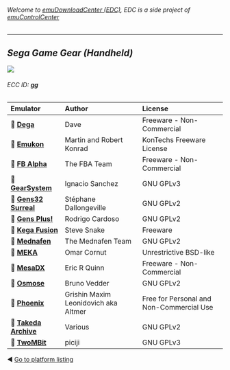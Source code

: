 ###### Welcome to [emuDownloadCenter (EDC)](https://github.com/PhoenixInteractiveNL/emuDownloadCenter/wiki/), EDC is a side project of [emuControlCenter](https://github.com/PhoenixInteractiveNL/emuControlCenter/wiki/)
***
## _Sega Game Gear (Handheld)_
![](https://raw.githubusercontent.com/wiki/PhoenixInteractiveNL/emuDownloadCenter/images_platform/ecc_gg_teaser.png)
###### ECC ID: **gg**

| Emulator   | Author      | License     |
|:-----------|:------------|:------------|
| :file_folder: [**Dega**](https://github.com/PhoenixInteractiveNL/emuDownloadCenter/wiki/Emulator-dega#menu) | Dave | Freeware - Non-Commercial |
| :file_folder: [**Emukon**](https://github.com/PhoenixInteractiveNL/emuDownloadCenter/wiki/Emulator-emukon#menu) | Martin and Robert Konrad | KonTechs Freeware License |
| :file_folder: [**FB Alpha**](https://github.com/PhoenixInteractiveNL/emuDownloadCenter/wiki/Emulator-fbalpha#menu) | The FBA Team | Freeware - Non-Commercial |
| :file_folder: [**GearSystem**](https://github.com/PhoenixInteractiveNL/emuDownloadCenter/wiki/Emulator-gearsystem#menu) | Ignacio Sanchez | GNU GPLv3 |
| :file_folder: [**Gens32 Surreal**](https://github.com/PhoenixInteractiveNL/emuDownloadCenter/wiki/Emulator-gens32#menu) | Stéphane Dallongeville | GNU GPLv2 |
| :file_folder: [**Gens Plus!**](https://github.com/PhoenixInteractiveNL/emuDownloadCenter/wiki/Emulator-gensplus#menu) | Rodrigo Cardoso | GNU GPLv2 |
| :file_folder: [**Kega Fusion**](https://github.com/PhoenixInteractiveNL/emuDownloadCenter/wiki/Emulator-kegafusion#menu) | Steve Snake | Freeware |
| :file_folder: [**Mednafen**](https://github.com/PhoenixInteractiveNL/emuDownloadCenter/wiki/Emulator-mednafen#menu) | The Mednafen Team | GNU GPLv2 |
| :file_folder: [**MEKA**](https://github.com/PhoenixInteractiveNL/emuDownloadCenter/wiki/Emulator-meka#menu) | Omar Cornut | Unrestrictive BSD-like |
| :file_folder: [**MesaDX**](https://github.com/PhoenixInteractiveNL/emuDownloadCenter/wiki/Emulator-mesadx#menu) | Eric R Quinn | Freeware - Non-Commercial |
| :file_folder: [**Osmose**](https://github.com/PhoenixInteractiveNL/emuDownloadCenter/wiki/Emulator-osmose#menu) | Bruno Vedder | GNU GPLv2 |
| :file_folder: [**Phoenix**](https://github.com/PhoenixInteractiveNL/emuDownloadCenter/wiki/Emulator-phoenix#menu) | Grishin Maxim Leonidovich aka Altmer | Free for Personal and Non-Commercial Use |
| :file_folder: [**Takeda Archive**](https://github.com/PhoenixInteractiveNL/emuDownloadCenter/wiki/Emulator-takeda#menu) | Various | GNU GPLv2 |
| :file_folder: [**TwoMBit**](https://github.com/PhoenixInteractiveNL/emuDownloadCenter/wiki/Emulator-twombit#menu) | piciji | GNU GPLv3 |

:arrow_backward: [Go to platform listing](https://github.com/PhoenixInteractiveNL/emuDownloadCenter/wiki/EDC-Platform-List)

